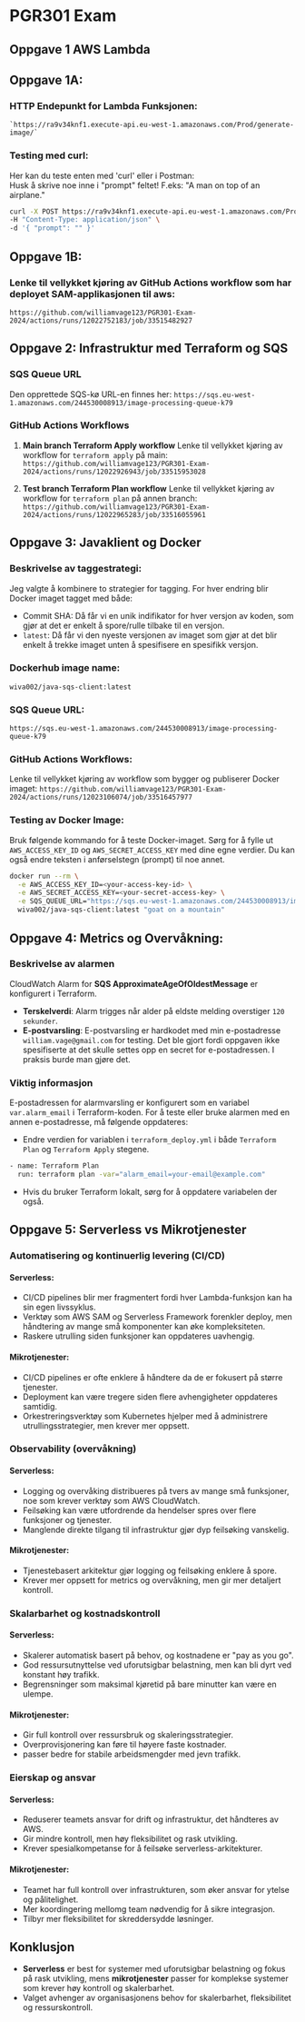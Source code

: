 # PGR301 Exam

## Oppgave 1 AWS Lambda
## Oppgave 1A:
### HTTP Endepunkt for Lambda Funksjonen:
    `https://ra9v34knf1.execute-api.eu-west-1.amazonaws.com/Prod/generate-image/`

### Testing med curl:
Her kan du teste enten med 'curl' eller i Postman:  
Husk å skrive noe inne i "prompt" feltet! F.eks: "A man on top of an airplane."

```bash
curl -X POST https://ra9v34knf1.execute-api.eu-west-1.amazonaws.com/Prod/generate-image/ \
-H "Content-Type: application/json" \
-d '{ "prompt": "" }'
```

## Oppgave 1B:
### Lenke til vellykket kjøring av GitHub Actions workflow som har deployet SAM-applikasjonen til aws:
`https://github.com/williamvage123/PGR301-Exam-2024/actions/runs/12022752183/job/33515482927`
    
    
## Oppgave 2: Infrastruktur med Terraform og SQS

### SQS Queue URL
Den opprettede SQS-kø URL-en finnes her:
`https://sqs.eu-west-1.amazonaws.com/244530008913/image-processing-queue-k79`

### GitHub Actions Workflows
1. **Main branch Terraform Apply workflow**
   Lenke til vellykket kjøring av workflow for `terraform apply` på main:
`https://github.com/williamvage123/PGR301-Exam-2024/actions/runs/12022926943/job/33515953028`  

2. **Test branch Terraform Plan workflow**
   Lenke til vellykket kjøring av workflow for `terraform plan` på annen branch:
`https://github.com/williamvage123/PGR301-Exam-2024/actions/runs/12022965283/job/33516055961`

## Oppgave 3: Javaklient og Docker

### Beskrivelse av taggestrategi:
Jeg valgte å kombinere to strategier for tagging. For hver endring blir Docker imaget tagget med både:
 -  Commit SHA: Då får vi en unik indifikator for hver versjon av koden, som gjør at det er enkelt å spore/rulle tilbake til en versjon.
 -  `latest`: Då får vi den nyeste versjonen av imaget som gjør at det blir enkelt å trekke imaget unten å spesifisere en spesifikk versjon.

### Dockerhub image name:
`wiva002/java-sqs-client:latest`


### SQS Queue URL:
`https://sqs.eu-west-1.amazonaws.com/244530008913/image-processing-queue-k79`

### GitHub Actions Workflows:
Lenke til vellykket kjøring av workflow som bygger og publiserer Docker imaget:
`https://github.com/williamvage123/PGR301-Exam-2024/actions/runs/12023106074/job/33516457977`

### Testing av Docker Image:
Bruk følgende kommando for å teste Docker-imaget. Sørg for å fylle ut `AWS_ACCESS_KEY_ID` og `AWS_SECRET_ACCESS_KEY` med dine egne verdier. Du kan også endre teksten i anførselstegn (prompt) til noe annet.
```bash
docker run --rm \
  -e AWS_ACCESS_KEY_ID=<your-access-key-id> \
  -e AWS_SECRET_ACCESS_KEY=<your-secret-access-key> \
  -e SQS_QUEUE_URL="https://sqs.eu-west-1.amazonaws.com/244530008913/image-processing-queue-k79" \
  wiva002/java-sqs-client:latest "goat on a mountain"
```

## Oppgave 4: Metrics og Overvåkning:


### Beskrivelse av alarmen
CloudWatch Alarm for **SQS ApproximateAgeOfOldestMessage** er konfigurert i Terraform.
- **Terskelverdi**: Alarm trigges når alder på eldste melding overstiger `120 sekunder`.
- **E-postvarsling**: E-postvarsling er hardkodet med min e-postadresse `william.vage@gmail.com` for testing. Det ble gjort fordi oppgaven ikke spesifiserte at det skulle settes opp en secret for e-postadressen. I praksis burde man gjøre det.

### Viktig informasjon
E-postadressen for alarmvarsling er konfigurert som en variabel `var.alarm_email` i Terraform-koden. For å teste eller bruke alarmen med en annen e-postadresse, må følgende oppdateres:
- Endre verdien for variablen i `terraform_deploy.yml` i både `Terraform Plan` og `Terraform Apply` stegene.
```bash
- name: Terraform Plan
  run: terraform plan -var="alarm_email=your-email@example.com"
```
- Hvis du bruker Terraform lokalt, sørg for å oppdatere variabelen der også.

## Oppgave 5: Serverless vs Mikrotjenester

### Automatisering og kontinuerlig levering (CI/CD)

#### Serverless:
- CI/CD pipelines blir mer fragmentert fordi hver Lambda-funksjon kan ha sin egen livssyklus.
- Verktøy som AWS SAM og Serverless Framework forenkler deploy, men håndtering av mange små komponenter kan øke kompleksiteten.
- Raskere utrulling siden funksjoner kan oppdateres uavhengig.

#### Mikrotjenester:
- CI/CD pipelines er ofte enklere å håndtere da de er fokusert på større tjenester.
- Deployment kan være tregere siden flere avhengigheter oppdateres samtidig.
- Orkestreringsverktøy som Kubernetes hjelper med å administrere utrullingsstrategier, men krever mer oppsett.


### Observability (overvåkning)

#### Serverless:
- Logging og overvåking distribueres på tvers av mange små funksjoner, noe som krever verktøy som AWS CloudWatch.
- Feilsøking kan være utfordrende da hendelser spres over flere funksjoner og tjenester.
- Manglende direkte tilgang til infrastruktur gjør dyp feilsøking vanskelig.

#### Mikrotjenester:
- Tjenestebasert arkitektur gjør logging og feilsøking enklere å spore.
- Krever mer oppsett for metrics og overvåkning, men gir mer detaljert kontroll.


### Skalarbarhet og kostnadskontroll

#### Serverless:
- Skalerer automatisk basert på behov, og kostnadene er "pay as you go".
- God ressursutnyttelse ved uforutsigbar belastning, men kan bli dyrt ved konstant høy trafikk.
- Begrensninger som maksimal kjøretid på bare minutter kan være en ulempe.

#### Mikrotjenester:
- Gir full kontroll over ressursbruk og skaleringsstrategier.
- Overprovisjonering kan føre til høyere faste kostnader.
- passer bedre for stabile arbeidsmengder med jevn trafikk.


### Eierskap og ansvar

#### Serverless:
- Reduserer teamets ansvar for drift og infrastruktur, det håndteres av AWS.
- Gir mindre kontroll, men høy fleksibilitet og rask utvikling.
- Krever spesialkompetanse for å feilsøke serverless-arkitekturer.


#### Mikrotjenester:
- Teamet har full kontroll over infrastrukturen, som øker ansvar for ytelse og pålitelighet.
- Mer koordingering mellomg team nødvendig for å sikre integrasjon.
- Tilbyr mer fleksibilitet for skreddersydde løsninger.

## Konklusjon
- **Serverless** er best for systemer med uforutsigbar belastning og fokus på rask utvikling, mens **mikrotjenester** passer for komplekse systemer som krever høy kontroll og skalerbarhet.
- Valget avhenger av organisasjonens behov for skalerbarhet, fleksibilitet og ressurskontroll.